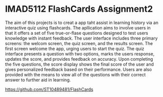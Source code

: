 # IMAD5112 FlashCards Assignment2

The aim of this projects is to creat a app taht assist in learning history via an interactive quiz using flashcards. The apllication aims to involve users in that it offers a set of five true-or-flase questions designed to test users knowledge with instant feedback. The user interface includes three primary screens: the welcom screen, the quiz screen, and the results screen. The first screen welcome the app, urging users to start the quiz. The quiz interface presents a question with two options, marks the users response, updates the score, and provides feedback on accuracy. Upon completing the five questions, the score display shows the final score of the user and gives personalized feedback based on their performance. Users are also provided with the means to view all of the questions with their correct answer to further aid in learning.

https://github.com/ST10489481/FlashCards
